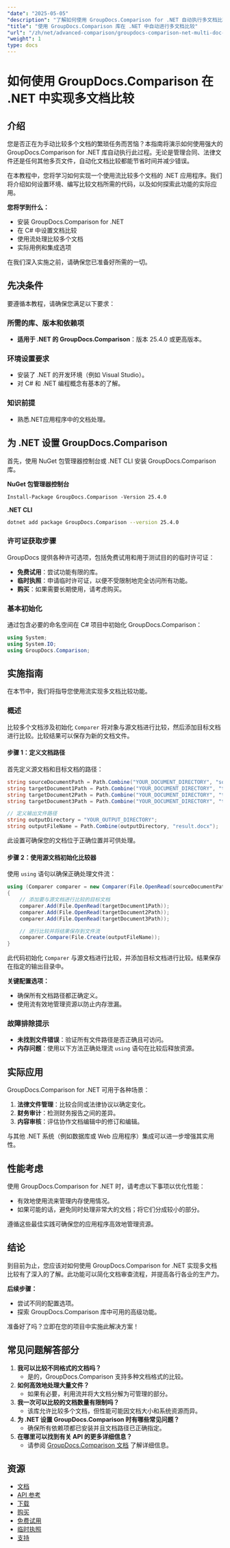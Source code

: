 ```yaml
---
"date": "2025-05-05"
"description": "了解如何使用 GroupDocs.Comparison for .NET 自动执行多文档比较。简化文档审核流程并提高效率。"
"title": "使用 GroupDocs.Comparison 库在 .NET 中自动进行多文档比较"
"url": "/zh/net/advanced-comparison/groupdocs-comparison-net-multi-doc-automation/"
"weight": 1
type: docs
---
```

# 如何使用 GroupDocs.Comparison 在 .NET 中实现多文档比较

## 介绍
您是否正在为手动比较多个文档的繁琐任务而苦恼？本指南将演示如何使用强大的 GroupDocs.Comparison for .NET 库自动执行此过程。无论是管理合同、法律文件还是任何其他多页文件，自动化文档比较都能节省时间并减少错误。

在本教程中，您将学习如何实现一个使用流比较多个文档的 .NET 应用程序。我们将介绍如何设置环境、编写比较文档所需的代码，以及如何探索此功能的实际应用。

**您将学到什么：**
- 安装 GroupDocs.Comparison for .NET
- 在 C# 中设置文档比较
- 使用流处理比较多个文档
- 实际用例和集成选项

在我们深入实施之前，请确保您已准备好所需的一切。

## 先决条件
要遵循本教程，请确保您满足以下要求：

### 所需的库、版本和依赖项
- **适用于 .NET 的 GroupDocs.Comparison**：版本 25.4.0 或更高版本。

### 环境设置要求
- 安装了 .NET 的开发环境（例如 Visual Studio）。
- 对 C# 和 .NET 编程概念有基本的了解。

### 知识前提
- 熟悉.NET应用程序中的文档处理。

## 为 .NET 设置 GroupDocs.Comparison
首先，使用 NuGet 包管理器控制台或 .NET CLI 安装 GroupDocs.Comparison 库。

**NuGet 包管理器控制台**
```shell
Install-Package GroupDocs.Comparison -Version 25.4.0
```

**.NET CLI**
```bash
dotnet add package GroupDocs.Comparison --version 25.4.0
```

### 许可证获取步骤
GroupDocs 提供各种许可选项，包括免费试用和用于测试目的的临时许可证：
- **免费试用**：尝试功能有限的库。
- **临时执照**：申请临时许可证，以便不受限制地完全访问所有功能。
- **购买**：如果需要长期使用，请考虑购买。

### 基本初始化
通过包含必要的命名空间在 C# 项目中初始化 GroupDocs.Comparison：
```csharp
using System;
using System.IO;
using GroupDocs.Comparison;
```

## 实施指南
在本节中，我们将指导您使用流实现多文档比较功能。

### 概述
比较多个文档涉及初始化 `Comparer` 将对象与源文档进行比较，然后添加目标文档进行比较。比较结果可以保存为新的文档文件。

#### 步骤 1：定义文档路径
首先定义源文档和目标文档的路径：
```csharp
string sourceDocumentPath = Path.Combine("YOUR_DOCUMENT_DIRECTORY", "source.docx");
string targetDocument1Path = Path.Combine("YOUR_DOCUMENT_DIRECTORY", "target1.docx");
string targetDocument2Path = Path.Combine("YOUR_DOCUMENT_DIRECTORY", "target2.docx");
string targetDocument3Path = Path.Combine("YOUR_DOCUMENT_DIRECTORY", "target3.docx");

// 定义输出文件路径
string outputDirectory = "YOUR_OUTPUT_DIRECTORY";
string outputFileName = Path.Combine(outputDirectory, "result.docx");
```
此设置可确保您的文档位于正确位置并可供处理。

#### 步骤 2：使用源文档初始化比较器
使用 `using` 语句以确保正确处理文件流：
```csharp
using (Comparer comparer = new Comparer(File.OpenRead(sourceDocumentPath)))
{
    // 添加要与源文档进行比较的目标文档
    comparer.Add(File.OpenRead(targetDocument1Path));
    comparer.Add(File.OpenRead(targetDocument2Path));
    comparer.Add(File.OpenRead(targetDocument3Path));

    // 进行比较并将结果保存到文件流
    comparer.Compare(File.Create(outputFileName));
}
```
此代码初始化 `Comparer` 与源文档进行比较，并添加目标文档进行比较。结果保存在指定的输出目录中。

**关键配置选项：**
- 确保所有文档路径都正确定义。
- 使用流有效地管理资源以防止内存泄漏。

### 故障排除提示
- **未找到文件错误**：验证所有文件路径是否正确且可访问。
- **内存问题**：使用以下方法正确处理流 `using` 语句在比较后释放资源。

## 实际应用
GroupDocs.Comparison for .NET 可用于各种场景：
1. **法律文件管理**：比较合同或法律协议以确定变化。
2. **财务审计**：检测财务报告之间的差异。
3. **内容审核**：评估协作文档编辑中的修订和编辑。

与其他 .NET 系统（例如数据库或 Web 应用程序）集成可以进一步增强其实用性。

## 性能考虑
使用 GroupDocs.Comparison for .NET 时，请考虑以下事项以优化性能：
- 有效地使用流来管理内存使用情况。
- 如果可能的话，避免同时处理非常大的文档；将它们分成较小的部分。

遵循这些最佳实践可确保您的应用程序高效地管理资源。

## 结论
到目前为止，您应该对如何使用 GroupDocs.Comparison for .NET 实现多文档比较有了深入的了解。此功能可以简化文档审查流程，并提高各行各业的生产力。

**后续步骤：**
- 尝试不同的配置选项。
- 探索 GroupDocs.Comparison 库中可用的高级功能。

准备好了吗？立即在您的项目中实施此解决方案！

## 常见问题解答部分
1. **我可以比较不同格式的文档吗？**
   - 是的，GroupDocs.Comparison 支持多种文档格式的比较。
2. **如何高效地处理大量文件？**
   - 如果有必要，利用流并将大文档分解为可管理的部分。
3. **我一次可以比较的文档数量有限制吗？**
   - 该库允许比较多个文档，但性能可能因文档大小和系统资源而异。
4. **为 .NET 设置 GroupDocs.Comparison 时有哪些常见问题？**
   - 确保所有依赖项都已安装并且文档路径已正确指定。
5. **在哪里可以找到有关 API 的更多详细信息？**
   - 请参阅 [GroupDocs.Comparison 文档](https://docs.groupdocs.com/comparison/net/) 了解详细信息。

## 资源
- [文档](https://docs.groupdocs.com/comparison/net/)
- [API 参考](https://reference.groupdocs.com/comparison/net/)
- [下载](https://releases.groupdocs.com/comparison/net/)
- [购买](https://purchase.groupdocs.com/buy)
- [免费试用](https://releases.groupdocs.com/comparison/net/)
- [临时执照](https://purchase.groupdocs.com/temporary-license/)
- [支持](https://forum.groupdocs.com/c/comparison/)